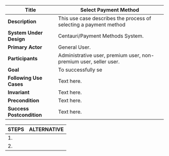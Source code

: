 

|Title |   Select Payment Method     |
|---------|---------|
|**Description**|     This use case describes the process of selecting a payment method      |
|**System Under Design**|     Centauri/Payment Methods System.        |
|**Primary Actor**|     	General User.       |
|**Participants**|     	Administrative user, premium user, non-premium user, seller user.       |
|**Goal**|     To successfully se       |
|**Following Use Cases**|     Text here.        |
|**Invariant**|     Text here.       |
|**Precondition**|     Text here.       |
|**Success Postcondition**|     Text here.       |


|**STEPS**|**ALTERNATIVE**|
|---------|---------|
| 1.      |         |
| 2.      |         |
